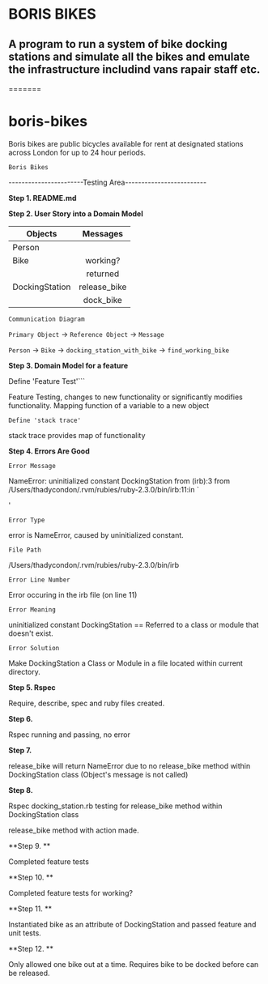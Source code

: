 
# BORIS BIKES
## A program to run a system of bike docking stations and simulate all the bikes and emulate the infrastructure includind vans rapair staff etc.
=======
# boris-bikes

Boris bikes are public bicycles available for rent at designated stations across London for up to 24 hour periods.

```Boris Bikes```


-----------------------Testing Area-------------------------

**Step 1. README.md**

**Step 2. User Story into a Domain Model**

|Objects        | Messages    |
|---------------|:-----------:|
|Person         |             |
|Bike           |working?     |
|  							|returned			|
|DockingStation |release_bike |
|								|dock_bike		|

```Communication Diagram```

```Primary Object``` → ```Reference Object``` → ```Message```

```Person``` → ```Bike``` → ```docking_station_with_bike``` → ```find_working_bike```

**Step 3. Domain Model for a feature**

Define 'Feature Test'```

Feature Testing, changes to new functionality or significantly modifies functionality. Mapping function of a variable to a new object

```Define 'stack trace'```

stack trace provides map of functionality


**Step 4. Errors Are Good**

```Error Message```

NameError: uninitialized constant DockingStation
	from (irb):3
	from /Users/thadycondon/.rvm/rubies/ruby-2.3.0/bin/irb:11:in `<main>'

```Error Type```

error is NameError, caused by uninitialized constant.

```File Path```

/Users/thadycondon/.rvm/rubies/ruby-2.3.0/bin/irb

```Error Line Number```

Error occuring in the irb file (on line 11)

```Error Meaning```

uninitialized constant DockingStation == Referred to a class or module that doesn't exist.

```Error Solution```

Make DockingStation a Class or Module in a file located within current directory.

**Step 5. Rspec**

Require, describe, spec and ruby files created.

**Step 6.**

Rspec running and passing, no error

**Step 7.**

release_bike will return NameError due to no release_bike method within DockingStation class (Object's message is not called)

**Step 8.**

Rspec docking_station.rb testing for release_bike method within DockingStation class

release_bike method with action made.

**Step 9. **

Completed feature tests

**Step 10. **

Completed feature tests for working?

**Step 11. **

Instantiated bike as an attribute of DockingStation and passed feature and unit tests.

**Step 12. **

Only allowed one bike out at a time. Requires bike to be docked before can be released.
